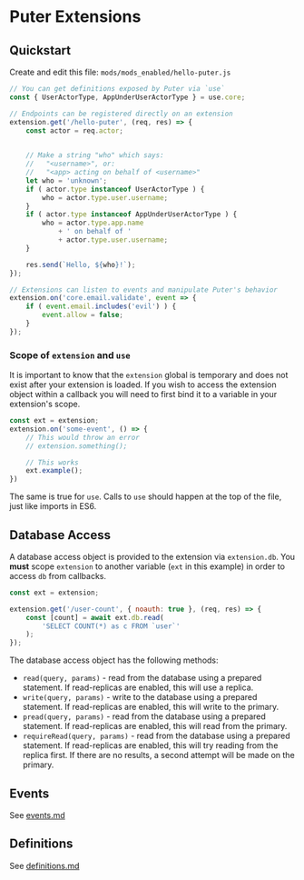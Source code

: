 # Puter Extensions

## Quickstart

Create and edit this file: `mods/mods_enabled/hello-puter.js`

```javascript
// You can get definitions exposed by Puter via `use`
const { UserActorType, AppUnderUserActorType } = use.core;

// Endpoints can be registered directly on an extension
extension.get('/hello-puter', (req, res) => {
    const actor = req.actor;
    

    // Make a string "who" which says:
    //   "<username>", or:
    //   "<app> acting on behalf of <username>"
    let who = 'unknown';
    if ( actor.type instanceof UserActorType ) {
        who = actor.type.user.username;
    }
    if ( actor.type instanceof AppUnderUserActorType ) {
        who = actor.type.app.name
            + ' on behalf of '
            + actor.type.user.username;
    }

    res.send(`Hello, ${who}!`);
});

// Extensions can listen to events and manipulate Puter's behavior
extension.on('core.email.validate', event => {
    if ( event.email.includes('evil') ) {
        event.allow = false;
    }
});
```

### Scope of `extension` and `use`

It is important to know that the `extension` global is temporary and does not
exist after your extension is loaded. If you wish to access the extension
object within a callback you will need to first bind it to a variable in
your extension's scope.

```javascript
const ext = extension;
extension.on('some-event', () => {
    // This would throw an error
    // extension.something();

    // This works
    ext.example();
})
```

The same is true for `use`. Calls to `use` should happen at the top of
the file, just like imports in ES6.

## Database Access

A database access object is provided to the extension via `extension.db`.
You **must** scope `extension` to another variable (`ext` in this example)
in order to access `db` from callbacks.

```javascript
const ext = extension;

extension.get('/user-count', { noauth: true }, (req, res) => {
    const [count] = await ext.db.read(
        'SELECT COUNT(*) as c FROM `user`'
    );
});
```

The database access object has the following methods:
- `read(query, params)` - read from the database using a prepared statement. If read-replicas are enabled, this will use a replica.
- `write(query, params)` - write to the database using a prepared statement. If read-replicas are enabled, this will write to the primary.
- `pread(query, params)` - read from the database using a prepared statement. If read-replicas are enabled, this will read from the primary.
- `requireRead(query, params)` - read from the database using a prepared statement. If read-replicas are enabled, this will try reading from the replica first. If there are no results, a second attempt will be made on the primary.

## Events

See [events.md](./events.md)

## Definitions

See [definitions.md](./definitions.md)
